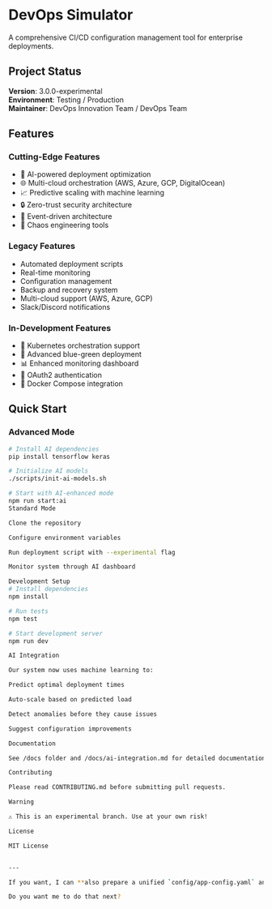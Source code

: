 # DevOps Simulator

A comprehensive CI/CD configuration management tool for enterprise deployments.

## Project Status
**Version**: 3.0.0-experimental  
**Environment**: Testing / Production  
**Maintainer**: DevOps Innovation Team / DevOps Team

## Features

### Cutting-Edge Features
- 🤖 AI-powered deployment optimization
- 🌐 Multi-cloud orchestration (AWS, Azure, GCP, DigitalOcean)
- 📈 Predictive scaling with machine learning
- 🔒 Zero-trust security architecture
- 🌊 Event-driven architecture
- 🎯 Chaos engineering tools

### Legacy Features
- Automated deployment scripts
- Real-time monitoring
- Configuration management
- Backup and recovery system
- Multi-cloud support (AWS, Azure, GCP)
- Slack/Discord notifications

### In-Development Features
- 🚀 Kubernetes orchestration support
- 🔄 Advanced blue-green deployment
- 📊 Enhanced monitoring dashboard
- 🔐 OAuth2 authentication
- 🐳 Docker Compose integration

## Quick Start

### Advanced Mode
```bash
# Install AI dependencies
pip install tensorflow keras

# Initialize AI models
./scripts/init-ai-models.sh

# Start with AI-enhanced mode
npm run start:ai
Standard Mode

Clone the repository

Configure environment variables

Run deployment script with --experimental flag

Monitor system through AI dashboard

Development Setup
# Install dependencies
npm install

# Run tests
npm test

# Start development server
npm run dev

AI Integration

Our system now uses machine learning to:

Predict optimal deployment times

Auto-scale based on predicted load

Detect anomalies before they cause issues

Suggest configuration improvements

Documentation

See /docs folder and /docs/ai-integration.md for detailed documentation.

Contributing

Please read CONTRIBUTING.md before submitting pull requests.

Warning

⚠️ This is an experimental branch. Use at your own risk!

License

MIT License


---

If you want, I can **also prepare a unified `config/app-config.yaml` and `config/database-config.json`** so all remaining conflicts are resolved and your `dev → main` merge can be completed cleanly.  

Do you want me to do that next?
